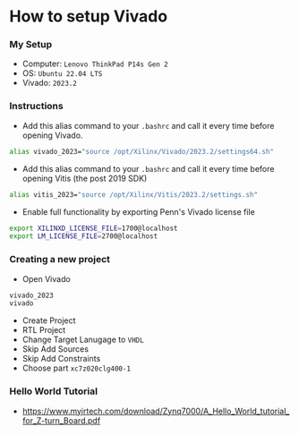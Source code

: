 # How to setup Vivado

### My Setup
- Computer: `Lenovo ThinkPad P14s Gen 2`
- OS: `Ubuntu 22.04 LTS`
- Vivado: `2023.2`

### Instructions
- Add this alias command to your `.bashrc` and call it every time before opening Vivado.
```bash
alias vivado_2023="source /opt/Xilinx/Vivado/2023.2/settings64.sh"
```
- Add this alias command to your `.bashrc` and call it every time before opening Vitis (the post 2019 SDK)
```bash
alias vitis_2023="source /opt/Xilinx/Vitis/2023.2/settings.sh"
```
- Enable full functionality by exporting Penn's Vivado license file
```bash
export XILINXD_LICENSE_FILE=1700@localhost
export LM_LICENSE_FILE=2700@localhost
```

### Creating a new project
- Open Vivado
```bash
vivado_2023
vivado
```
- Create Project
- RTL Project
- Change Target Lanugage to `VHDL`
- Skip Add Sources
- Skip Add Constraints
- Choose part `xc7z020clg400-1`


### Hello World Tutorial
- https://www.myirtech.com/download/Zynq7000/A_Hello_World_tutorial_for_Z-turn_Board.pdf

